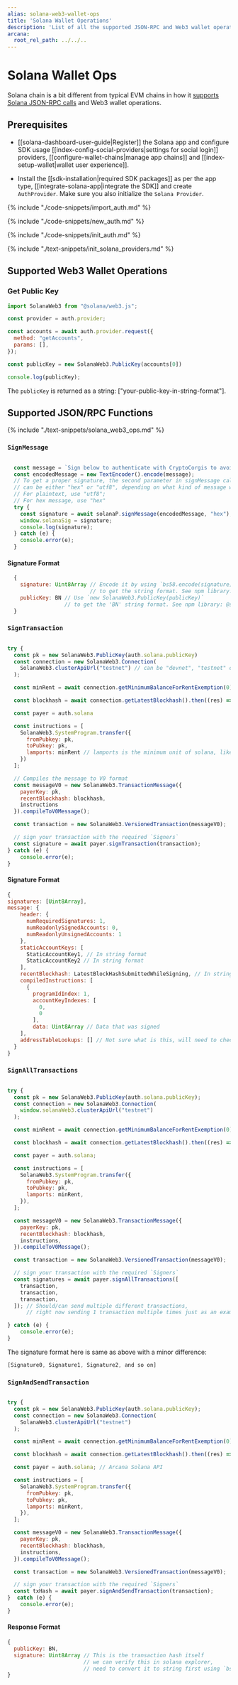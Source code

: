 ```yaml
---
alias: solana-web3-wallet-ops
title: 'Solana Wallet Operations'
description: 'List of all the supported JSON-RPC and Web3 wallet operations by the Arcana wallet for Solana blockchain.'
arcana:
  root_rel_path: ../../..
---
```


# Solana Wallet Ops

Solana chain is a bit different from typical EVM chains in how it [supports Solana JSON-RPC calls](https://docs.solana.com/api/http) and Web3 wallet operations.

## Prerequisites

* [[solana-dashboard-user-guide|Register]] the Solana app and configure SDK usage [[index-config-social-providers|settings for social login]] providers, [[configure-wallet-chains|manage app chains]] and [[index-setup-wallet|wallet user experience]].

* Install the [[sdk-installation|required SDK packages]] as per the app type, [[integrate-solana-app|integrate the SDK]] and create `AuthProvider`. Make sure you also initialize the `Solana Provider`.

{% include "./code-snippets/import_auth.md" %}

{% include "./code-snippets/new_auth.md" %}

{% include "./code-snippets/init_auth.md" %}

{% include "./text-snippets/init_solana_providers.md" %}

## Supported Web3 Wallet Operations

### Get Public Key

```js hl_lines="3 10"
import SolanaWeb3 from "@solana/web3.js";

const provider = auth.provider;

const accounts = await auth.provider.request({
  method: "getAccounts",
  params: [],
});

const publicKey = new SolanaWeb3.PublicKey(accounts[0])

console.log(publicKey);
```

The `publicKey` is returned as a string: ["your-public-key-in-string-format"].

## Supported JSON/RPC Functions

{% include "./text-snippets/solana_web3_ops.md" %}

### `SignMessage`

```js hl_lines="8"

  const message = `Sign below to authenticate with CryptoCorgis to avoid digital dognappers`;
  const encodedMessage = new TextEncoder().encode(message);
  // To get a proper signature, the second parameter in signMessage call 
  // can be either "hex" or "utf8", depending on what kind of message we are signing. 
  // For plaintext, use "utf8"; 
  // For hex message, use "hex"
  try {
    const signature = await solanaP.signMessage(encodedMessage, "hex");
    window.solanaSig = signature;
    console.log(signature);
  } catch (e) {
    console.error(e);
  }
```

#### Signature Format

```js
  {
    signature: Uint8Array // Encode it by using `bs58.encode(signature)` 
                          // to get the string format. See npm library: bs58 
    publicKey: BN // Use `new SolanaWeb3.PublicKey(publicKey)` 
                  // to get the 'BN' string format. See npm library: @solana/web3.js
  }
```

### `SignTransaction`

```js hl_lines="11 32"

try {
  const pk = new SolanaWeb3.PublicKey(auth.solana.publicKey)
  const connection = new SolanaWeb3.Connection(
    SolanaWeb3.clusterApiUrl("testnet") // can be "devnet", "testnet" or "mainnet-beta"
  );

  const minRent = await connection.getMinimumBalanceForRentExemption(0);

  const blockhash = await connection.getLatestBlockhash().then((res) => res.blockhash);

  const payer = auth.solana

  const instructions = [
    SolanaWeb3.SystemProgram.transfer({
      fromPubkey: pk,
      toPubkey: pk,
      lamports: minRent // lamports is the minimum unit of solana, like wei is for Ethereum. 1 SOL = 10^9 Lamports
    })
  ];

  // Compiles the message to V0 format
  const messageV0 = new SolanaWeb3.TransactionMessage({
    payerKey: pk,
    recentBlockhash: blockhash,
    instructions
  }).compileToV0Message();

  const transaction = new SolanaWeb3.VersionedTransaction(messageV0);

  // sign your transaction with the required `Signers`
  const signature = await payer.signTransaction(transaction);
} catch (e) {
    console.error(e);
}
```

#### Signature Format

```js
{
signatures: [Uint8Array],
message: {
    header: {
      numRequiredSignatures: 1,
      numReadonlySignedAccounts: 0,
      numReadonlyUnsignedAccounts: 1
    },
    staticAccountKeys: [
      StaticAccountKey1, // In string format
      StaticAccountKey2 // In string format
    ],
    recentBlockhash: LatestBlockHashSubmittedWhileSigning, // In string format
    compiledInstructions: [
      {
        programIdIndex: 1,
        accountKeyIndexes: [
          0,
          0
        ],
        data: Uint8Array // Data that was signed
    ],
    addressTableLookups: [] // Not sure what is this, will need to check, but we can pass this during signing
  }
}
```

### `SignAllTransactions`

```js hl_lines="11 30"

try {
  const pk = new SolanaWeb3.PublicKey(auth.solana.publicKey);
  const connection = new SolanaWeb3.Connection(
    window.solanaWeb3.clusterApiUrl("testnet")
  );

  const minRent = await connection.getMinimumBalanceForRentExemption(0);

  const blockhash = await connection.getLatestBlockhash().then((res) => res.blockhash);

  const payer = auth.solana;

  const instructions = [
    SolanaWeb3.SystemProgram.transfer({
      fromPubkey: pk,
      toPubkey: pk,
      lamports: minRent,
    }),
  ];

  const messageV0 = new SolanaWeb3.TransactionMessage({
    payerKey: pk,
    recentBlockhash: blockhash,
    instructions,
  }).compileToV0Message();

  const transaction = new SolanaWeb3.VersionedTransaction(messageV0);

  // sign your transaction with the required `Signers`
  const signatures = await payer.signAllTransactions([
    transaction,
    transaction,
    transaction,
  ]); // Should/can send multiple different transactions, 
      // right now sending 1 transaction multiple times just as an example

} catch (e) {
    console.error(e);
}
```

The signature format here is same as above with a minor difference:

```js
[Signature0, Signature1, Signature2, and so on]
```

### `SignAndSendTransaction`

```js hl_lines="11 30"

try {
  const pk = new SolanaWeb3.PublicKey(auth.solana.publicKey);
  const connection = new SolanaWeb3.Connection(
    SolanaWeb3.clusterApiUrl("testnet")
  );

  const minRent = await connection.getMinimumBalanceForRentExemption(0);

  const blockhash = await connection.getLatestBlockhash().then((res) => res.blockhash);

  const payer = auth.solana; // Arcana Solana API

  const instructions = [
    SolanaWeb3.SystemProgram.transfer({
      fromPubkey: pk,
      toPubkey: pk,
      lamports: minRent,
    }),
  ];

  const messageV0 = new SolanaWeb3.TransactionMessage({
    payerKey: pk,
    recentBlockhash: blockhash,
    instructions,
  }).compileToV0Message();

  const transaction = new SolanaWeb3.VersionedTransaction(messageV0);

  // sign your transaction with the required `Signers`
  const txHash = await payer.signAndSendTransaction(transaction);
}  catch (e) {
    console.error(e);
}
```

#### Response Format

```js
{
  publicKey: BN,
  signature: Uint8Array // This is the transaction hash itself
                        // we can verify this in solana explorer, 
                        // need to convert it to string first using `bs58.encode(signature)`
}
```